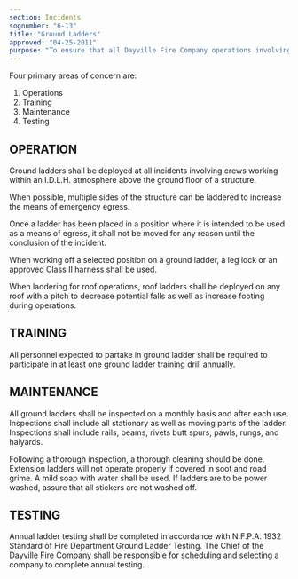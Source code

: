 ```yaml
---
section: Incidents
sognumber: "6-13"
title: "Ground Ladders"
approved: "04-25-2011"
purpose: "To ensure that all Dayville Fire Company operations involving ground ladders are conducted in a safe manner by qualified personnel, defined within the standards set forth by N.F.P.A 1931 Standards for Fire Department Ground Ladders."
---
```


Four primary areas of concern are&colon;
1. Operations
2. Training
3. Maintenance
4. Testing

OPERATION
---------

Ground ladders shall be deployed at all incidents involving crews working within an I.D.L.H. atmosphere above the ground floor of a structure.  

When possible, multiple sides of the structure can be laddered to increase the means of emergency egress.  

Once a ladder has been placed in a position where it is intended to be used as a means of egress, it shall not be moved for any reason until the conclusion of the incident.  

When working off a selected position on a ground ladder, a leg lock or an approved Class II harness shall be used.  

When laddering for roof operations, roof ladders shall be deployed on any roof with a pitch to decrease potential falls as well as increase footing during operations.  

TRAINING
--------

All personnel expected to partake in ground ladder shall be required to participate in at least one ground ladder training drill annually.  

MAINTENANCE
-----------

All ground ladders shall be inspected on a monthly basis and after each use. Inspections shall include all stationary as well as moving parts of the ladder.  Inspections shall include rails, beams, rivets butt spurs, pawls, rungs, and halyards. 

Following a thorough inspection, a thorough cleaning should be done.  Extension ladders will not operate properly if covered in soot and road grime.   A mild soap with water shall be used.  If ladders are to be power washed, assure that all stickers are not washed off.

TESTING
-------

Annual ladder testing shall be completed in accordance with N.F.P.A. 1932 Standard of Fire Department Ground Ladder Testing.  The Chief of the Dayville Fire Company shall be responsible for scheduling and selecting a company to complete annual testing.  
